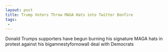 ```yaml
---
layout: post
title: Trump Voters Throw MAGA Hats into Twitter Bonfire
tags:
 -
---
```

Donald Trumps supporters have begun burning his signature MAGA hats in protest against his bigamnestyfornowall deal with Democrats
